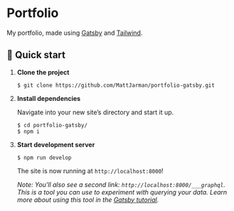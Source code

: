# Portfolio

My portfolio, made using [Gatsby](https://www.gatsbyjs.com/) and [Tailwind](https://tailwindcss.com/).

## 🚀 Quick start

1.  **Clone the project**
    ```shell
    $ git clone https://github.com/MattJarman/portfolio-gatsby.git
    ```

2.  **Install dependencies**

    Navigate into your new site’s directory and start it up.

    ```shell
    $ cd portfolio-gatsby/
    $ npm i
    ```

3.  **Start development server**

    ```shell
    $ npm run develop
    ```

    The site is now running at `http://localhost:8000`!

    _Note: You'll also see a second link: _`http://localhost:8000/___graphql`_. This is a tool you can use to experiment with querying your data. Learn more about using this tool in the [Gatsby tutorial](https://www.gatsbyjs.com/tutorial/part-five/#introducing-graphiql)._
